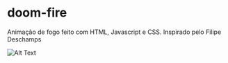# doom-fire
Animação de fogo feito com HTML, Javascript e CSS. Inspirado pelo Filipe Deschamps


![Alt Text](https://photos.app.goo.gl/mU486Qk49WtuSMQG7)
